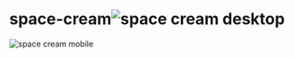 # space-cream![space cream desktop](https://user-images.githubusercontent.com/104095370/195957173-0d3459b8-ba64-482e-ba0d-e2422dab0640.png)
![space cream mobile](https://user-images.githubusercontent.com/104095370/195957192-2e150d37-dd57-40c8-897f-2d559d1105b1.png)
